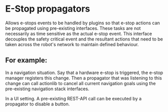 E-Stop propagators
===

Allows e-stops events to be handled by plugins so that e-stop actions can be propagated using pre-existing interfaces. These tasks are not necessarily as time sensitive as the actual e-stop event. This interface decouples the safety critical event and the resultant actions that need to be taken across the robot's network to maintain defined behaviour.

For example:
---

In a navigation situation. Say that a hardware e-stop is triggered, the e-stop manager registers this change. Then a propagator that was listening to this change can call actionlib to cancel all current navigation goals using the pre-existing navigation stack interfaces.

In a UI setting. A pre-existing REST-API call can be executed by a propagator to disable a button.

